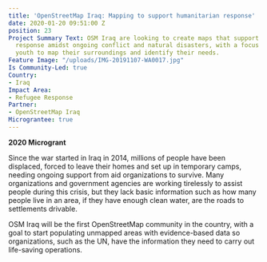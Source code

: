 ```yaml
---
title: 'OpenStreetMap Iraq: Mapping to support humanitarian response'
date: 2020-01-20 09:51:00 Z
position: 23
Project Summary Text: OSM Iraq are looking to create maps that support humanitarian
  response amidst ongoing conflict and natural disasters, with a focus on training
  youth to map their surroundings and identify their needs.
Feature Image: "/uploads/IMG-20191107-WA0017.jpg"
Is Community-Led: true
Country:
- Iraq
Impact Area:
- Refugee Response
Partner:
- OpenStreetMap Iraq
Micrograntee: true
---
```


**2020 Microgrant**

Since the war started in Iraq in 2014, millions of people have been displaced, forced to leave their homes and set up in temporary camps, needing ongoing support from aid organizations to survive. Many organizations and government agencies are working tirelessly to assist people during this crisis, but they lack basic information such as how many people live in an area, if they have enough clean water, are the roads to settlements drivable.
 
OSM Iraq will be the first OpenStreetMap community in the country, with a goal to start populating unmapped areas with evidence-based data so organizations, such as the UN, have the information they need to carry out life-saving operations.
